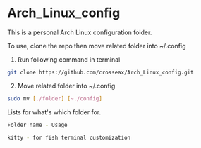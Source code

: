 # Arch_Linux_config
This is a personal Arch Linux configuration folder. 

To use, clone the repo then move related folder into ~/.config 

1. Run following command in terminal 

```sh
git clone https://github.com/crosseax/Arch_Linux_config.git
```

2. Move related folder into ~/.config 

```sh
sudo mv [./folder] [~./config]
```


Lists for what's which folder for.


```sh
Folder name - Usage
```

```sh
kitty - for fish terminal customization
```